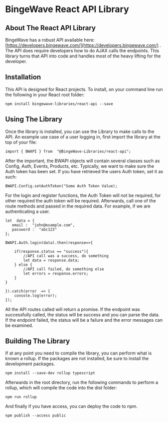 # BingeWave React API Library

## About The React API Library
BingeWave has a robust API available here: [https://developers.bingewave.com/](https://developers.bingewave.com/) . The API does require developers how to do AJAX calls the endpoints. This library turns that API into code and handles most of the heavy lifting for the developer.

## Installation
This API is designed for React projects. To install, on your command line run the following in your React root folder:

`npm install bingewave-libraries/react-api --save`

## Using The Library

Once the library is installed, you can use the Library to make calls to the API. An example use case of a user logging in, first import the library at the top of your file:

`import { BWAPI } from  "@BingeWave-Libraries/react-api";`

After the important, the BWAPI objects will contain several classes such as Config, Auth, Events, Products, etc. Typically, we want to make sure the Auth token has been set. If you have retrieved the users Auth token, set it as such:

`BWAPI.Config.setAuthToken("Some Auth Token Value);`

For the login and register functions, the Auth Token will not be required, for other required the auth token will be required. Afterwards, call one of the route methods and passed in the required data. For example, if we are authenticating a user.

```
let  data = {
   email :  "john@example.com",
   password :  "abc123"
};

BWAPI.Auth.login(data).then(response=>{

    if(response.status == "success"){
		//API call was a success, do something
		let data = response.data;
    } else {
		//API call failed, do something else
		let errors = response.errors;
	}
}

}).catch(error  => {
	console.log(error);
});
```
All the API routes called will return a promise. If the endpoint was successfully called, the status will be success and you can parse the data. If the endpoint failed, the status will be a failure and the error messages can be examined.

## Building The Library

If at any point you need to compile the library, you can perform what is known a rollup. If the packages are not installed, be sure to install the development packages.

`npm install --save-dev rollup typescript`

Afterwards in the root directory, run the following commands to perform a rollup, which will compile the code into the dist folder:

`npm run rollup`

And finally if you have access, you can deploy the code to npm.

`npm publish --access public`



